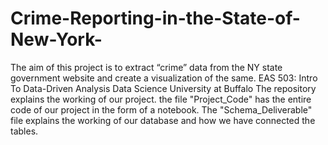 # Crime-Reporting-in-the-State-of-New-York-
The aim of this project is to extract “crime” data from the NY state government website and create a visualization of the same.   EAS 503: Intro To Data-Driven Analysis Data Science University at Buffalo
The repository explains the working of our project. 
the file "Project_Code" has the entire code of our project in the form of a notebook. 
The "Schema_Deliverable" file explains the working of our database and how we have connected the tables. 
